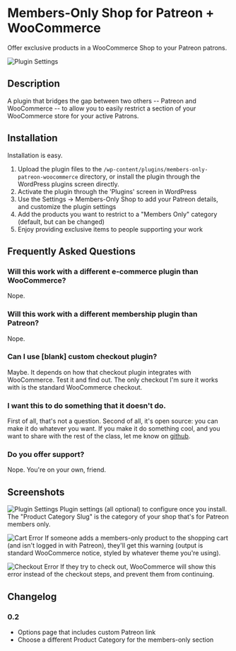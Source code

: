 # Members-Only Shop for Patreon + WooCommerce

Offer exclusive products in a WooCommerce Shop to your Patreon patrons.

![Plugin Settings](https://github.com/killermann/Members-Only-Shop-for-Patreon-WooCommerce/blob/master/assets/screenshot-1.png)

## Description

A plugin that bridges the gap between two others -- Patreon and WooCommerce -- to allow you to easily restrict a section of your WooCommerce store for your active Patrons.

## Installation

Installation is easy.

1. Upload the plugin files to the `/wp-content/plugins/members-only-patreon-woocommerce` directory, or install the plugin through the WordPress plugins screen directly.
2. Activate the plugin through the 'Plugins' screen in WordPress
3. Use the Settings -> Members-Only Shop to add your Patreon details, and customize the plugin settings
4. Add the products you want to restrict to a "Members Only" category (default, but can be changed)
5. Enjoy providing exclusive items to people supporting your work


## Frequently Asked Questions

### Will this work with a different e-commerce plugin than WooCommerce?

Nope.

### Will this work with a different membership plugin than Patreon?

Nope.

### Can I use [blank] custom checkout plugin?

Maybe. It depends on how that checkout plugin integrates with WooCommerce. Test it and find out. The only checkout I'm sure it works with is the standard WooCommerce checkout.

### I want this to do something that it doesn't do.

First of all, that's not a question. Second of all, it's open source: you can make it do whatever you want. If you make it do something cool, and you want to share with the rest of the class, let me know on [github](https://github.com/killermann/Members-Only-Shop-for-Patreon-WooCommerce).

### Do you offer support?

Nope. You're on your own, friend.

## Screenshots

![Plugin Settings](https://github.com/killermann/Members-Only-Shop-for-Patreon-WooCommerce/blob/master/assets/screenshot-1.png)
Plugin settings (all optional) to configure once you install. The "Product Category Slug" is the category of your shop that's for Patreon members only.

![Cart Error](https://github.com/killermann/Members-Only-Shop-for-Patreon-WooCommerce/blob/master/assets/screenshot-2.png)
If someone adds a members-only product to the shopping cart (and isn't logged in with Patreon), they'll get this warning (output is standard WooCommerce notice, styled by whatever theme you're using).

![Checkout Error](https://github.com/killermann/Members-Only-Shop-for-Patreon-WooCommerce/blob/master/assets/screenshot-1.png)
If they try to check out, WooCommerce will show this error instead of the checkout steps, and prevent them from continuing.

## Changelog

### 0.2
* Options page that includes custom Patreon link
* Choose a different Product Category for the members-only section
